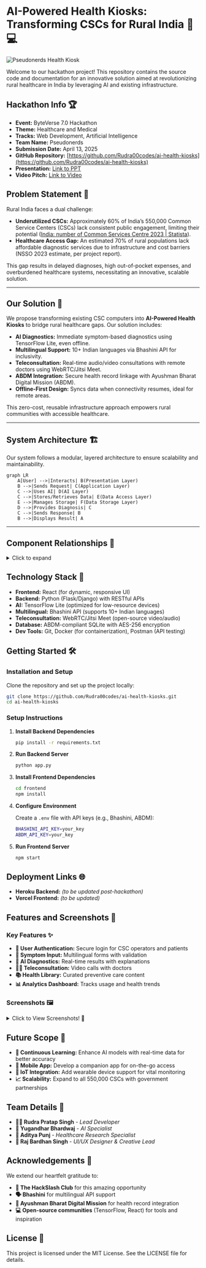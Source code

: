 # AI-Powered Health Kiosks: Transforming CSCs for Rural India 🌱💻

![Pseudonerds Health Kiosk](./public/Banner.png)

Welcome to our hackathon project! This repository contains the source code and documentation for an innovative solution aimed at revolutionizing rural healthcare in India by leveraging AI and existing infrastructure.

## Hackathon Info 🏆
- **Event:** ByteVerse 7.0 Hackathon  
- **Theme:** Healthcare and Medical  
- **Tracks:** Web Development, Artificial Intelligence  
- **Team Name:** Pseudonerds  
- **Submission Date:** April 13, 2025  
- **GitHub Repository:** [https://github.com/Rudra00codes/ai-health-kiosks](https://github.com/Rudra00codes/ai-health-kiosks)  
- **Presentation:** [Link to PPT](https://github.com/yourusername/ai-health-kiosks/blob/main/presentation.pptx)  
- **Video Pitch:** [Link to Video](https://youtu.be/yourvideolink)  

## Problem Statement 🤔
Rural India faces a dual challenge:  
- **Underutilized CSCs:** Approximately 60% of India’s 550,000 Common Service Centers (CSCs) lack consistent public engagement, limiting their potential ([India: number of Common Services Centre 2023 | Statista](https://www.statista.com/statistics/1236144/india-number-of-common-services-centres/)).  
- **Healthcare Access Gap:** An estimated 70% of rural populations lack affordable diagnostic services due to infrastructure and cost barriers (NSSO 2023 estimate, per project report).  

This gap results in delayed diagnoses, high out-of-pocket expenses, and overburdened healthcare systems, necessitating an innovative, scalable solution.

---

## Our Solution 🚀
We propose transforming existing CSC computers into **AI-Powered Health Kiosks** to bridge rural healthcare gaps. Our solution includes:  
- **AI Diagnostics:** Immediate symptom-based diagnostics using TensorFlow Lite, even offline.  
- **Multilingual Support:** 10+ Indian languages via Bhashini API for inclusivity.  
- **Teleconsultation:** Real-time audio/video consultations with remote doctors using WebRTC/Jitsi Meet.  
- **ABDM Integration:** Secure health record linkage with Ayushman Bharat Digital Mission (ABDM).  
- **Offline-First Design:** Syncs data when connectivity resumes, ideal for remote areas.  

This zero-cost, reusable infrastructure approach empowers rural communities with accessible healthcare.

---

## System Architecture 🏗️
Our system follows a modular, layered architecture to ensure scalability and maintainability.

```mermaid
graph LR
    A[User] -->|Interacts| B(Presentation Layer)
    B -->|Sends Request| C(Application Layer)
    C -->|Uses AI| D(AI Layer)
    C -->|Stores/Retrieves Data| E(Data Access Layer)
    E -->|Manages Storage| F(Data Storage Layer)
    D -->|Provides Diagnosis| C
    C -->|Sends Response| B
    B -->|Displays Result| A
```
---

## Component Relationships 🔗

<details>
<summary>Click to expand</summary>

### Core Layers 🏗️
- **Presentation Layer:** 🖥️ Handles UI interactions (React-based forms, dashboards)
- **Application Layer:** ⚙️ Manages business logic (user auth, AI processing) via Flask/Django
- **AI Layer:** 🤖 Runs TensorFlow Lite models for diagnostics
- **Data Access Layer:** 🔐 Interfaces with encrypted SQLite database
- **Data Storage Layer:** 💾 Stores user data, diagnoses, and health info securely

### Detailed Layer Interactions 🔄
- **User → Presentation Layer** 👤
  - Users input symptoms or access teleconsultation via a responsive UI
- **Presentation → Application Layer** 📡
  - RESTful APIs handle requests for AI processing or data retrieval
- **Application → AI Layer** 🧠
  - Sends preprocessed data to TensorFlow Lite for inference
- **Application → Data Access Layer** 🔑
  - Manages CRUD operations with SQLAlchemy ORM
- **Data Access → Data Storage** 🗄️
  - Encrypts and stores data with AES-256, compliant with ABDM
- **Feedback Loop** 🔄
  - AI layer updates models with new data when online, enhancing accuracy

</details>

## Technology Stack 💾

- **Frontend:** React (for dynamic, responsive UI)
- **Backend:** Python (Flask/Django) with RESTful APIs
- **AI:** TensorFlow Lite (optimized for low-resource devices)
- **Multilingual:** Bhashini API (supports 10+ Indian languages)
- **Teleconsultation:** WebRTC/Jitsi Meet (open-source video/audio)
- **Database:** ABDM-compliant SQLite with AES-256 encryption
- **Dev Tools:** Git, Docker (for containerization), Postman (API testing)

## Getting Started 🛠️

### Installation and Setup

Clone the repository and set up the project locally:
```bash
git clone https://github.com/Rudra00codes/ai-health-kiosks.git
cd ai-health-kiosks
```

### Setup Instructions

1. **Install Backend Dependencies**
   ```bash
   pip install -r requirements.txt
   ```

2. **Run Backend Server**
   ```bash
   python app.py
   ```

3. **Install Frontend Dependencies**
   ```bash
   cd frontend
   npm install
   ```

4. **Configure Environment**

   Create a `.env` file with API keys (e.g., Bhashini, ABDM):
   ```bash
   BHASHINI_API_KEY=your_key
   ABDM_API_KEY=your_key
   ```

5. **Run Frontend Server**
   ```bash
   npm start
   ```

## Deployment Links 🌐
- **Heroku Backend:** *(to be updated post-hackathon)*
- **Vercel Frontend:** *(to be updated)*

## Features and Screenshots 📸

### Key Features ✨
- **🔐 User Authentication:** Secure login for CSC operators and patients
- **📝 Symptom Input:** Multilingual forms with validation
- **🤖 AI Diagnostics:** Real-time results with explanations
- **👨‍⚕️ Teleconsultation:** Video calls with doctors
- **📚 Health Library:** Curated preventive care content
- **📊 Analytics Dashboard:** Tracks usage and health trends

### Screenshots 🖼️
<details>
<summary>Click to View Screenshots! 📱</summary>

1. **Login Page** 🔑
2. **Symptom Input Form** 📋
3. **AI Diagnosis Results** 🔍
4. **Teleconsultation Interface** 🩺

*Note: Placeholder screenshots will be replaced with actual prototype images.*
</details>

## Future Scope 🚀
- **🧠 Continuous Learning:** Enhance AI models with real-time data for better accuracy
- **📱 Mobile App:** Develop a companion app for on-the-go access
- **🔌 IoT Integration:** Add wearable device support for vital monitoring
- **📈 Scalability:** Expand to all 550,000 CSCs with government partnerships

## Team Details 👥
- **👨‍💻 Rudra Pratap Singh** - *Lead Developer*
- **🤖 Yugandhar Bhardwaj** - *AI Specialist*
- **🔬 Aditya Punj** - *Healthcare Research Specialist*
- **🎨 Raj Bardhan Singh** - *UI/UX Designer & Creative Lead*

## Acknowledgements 🙏
We extend our heartfelt gratitude to:
- **🏫 The HackSlash Club** for this amazing opportunity
- **🗣️ Bhashini** for multilingual API support
- **🏥 Ayushman Bharat Digital Mission** for health record integration
- **💻 Open-source communities** (TensorFlow, React) for tools and inspiration

## License 📜
This project is licensed under the MIT License. See the LICENSE file for details.
